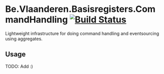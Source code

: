 # Be.Vlaanderen.Basisregisters.CommandHandling [![Build Status](https://github.com/Informatievlaanderen/command-handling/workflows/Build/badge.svg)](https://github.com/Informatievlaanderen/command-handling/actions)

Lightweight infrastructure for doing command handling and eventsourcing using aggregates.

## Usage

TODO: Add :)
